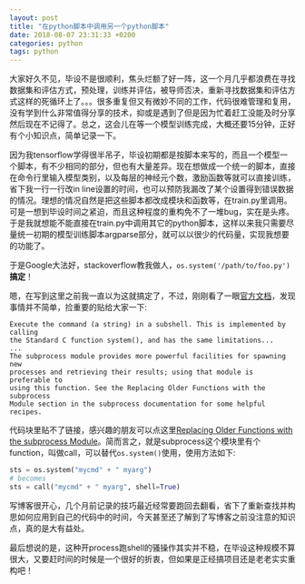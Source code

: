 ```yaml
---
layout: post
title: "在python脚本中调用另一个python脚本"
date: 2018-08-07 23:31:33 +0200
categories: python
tags: python
---
```


大家好久不见，毕设不是很顺利，焦头烂额了好一阵，这一个月几乎都浪费在寻找数据集和评估方式，预处理，训练并评估，被导师否决，重新寻找数据集和评估方式这样的死循环上了。。。很多重复但又有微妙不同的工作，代码很难管理和复用，没有学到什么非常值得分享的技术，抑或是遇到了但是因为忙着赶工没能及时分享然后现在不记得了。总之，这会儿在等一个模型训练完成，大概还要15分钟，正好有个小知识点，简单记录一下。  

因为我tensorflow学得很半吊子，毕设初期都是按脚本来写的，而且一个模型一个脚本，有不少相同的部分，但也有大量差异。现在想做成一个统一的脚本，直接在命令行里输入模型类别，以及每层的神经元个数，激励函数等就可以直接训练，省下我一行一行改in line设置的时间，也可以预防我漏改了某个设置得到错误数据的情况。理想的情况自然是把这些脚本都改成模块和函数等，在train.py里调用。可是一想到毕设时间之紧迫，而且这种程度的重构免不了一堆bug，实在是头疼。于是我就想能不能直接在train.py中调用其它的python脚本，这样以来我只需要尽量统一初期的模型训练脚本argparse部分，就可以以很少的代码量，实现我想要的功能了。  

于是Google大法好，stackoverflow教我做人，`os.system('/path/to/foo.py')`**搞定**！  

嗯，在写到这里之前我一直以为这就搞定了，不过，刚刚看了一眼[官方文档](https://docs.python.org/3.5/library/os.html#os.system)，发现事情并不简单，捡重要的贴给大家一下:  

```
Execute the command (a string) in a subshell. This is implemented by calling 
the Standard C function system(), and has the same limitations... 
...
The subprocess module provides more powerful facilities for spawning new 
processes and retrieving their results; using that module is preferable to 
using this function. See the Replacing Older Functions with the subprocess 
Module section in the subprocess documentation for some helpful recipes.  
```

代码块里贴不了链接，感兴趣的朋友可以点这里[Replacing Older Functions with the subprocess Module](https://docs.python.org/3.5/library/subprocess.html#subprocess-replacements)。简而言之，就是subprocess这个模块里有个function，叫做call，可以替代`os.system()`使用，使用方法如下:  

```python
sts = os.system("mycmd" + " myarg")
# becomes
sts = call("mycmd" + " myarg", shell=True)
```

写博客很开心，几个月前记录的技巧最近经常要跑回去翻看，省下了重新查找并构思如何应用到自己的代码中的时间，今天甚至还了解到了写博客之前没注意的知识点，真的是大有益处。  

最后想说的是，这种开process跑shell的骚操作其实并不稳，在毕设这种规模不算很大，又要赶时间的时候是一个很好的折衷，但如果是正经搞项目还是老老实实重构吧！
